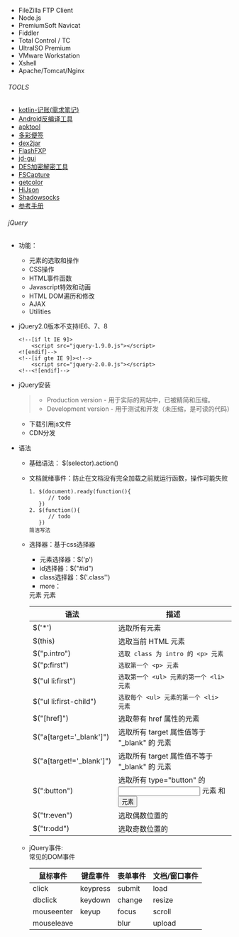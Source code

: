 - FileZilla FTP Client
- Node.js
- PremiumSoft Navicat
- Fiddler
- Total Control / TC 
- UltraISO Premium
- VMware Workstation 
- Xshell 
- Apache/Tomcat/Nginx


###### TOOLS
- [kotlin-记账(需求笔记)](/tools/kotlin记账.xmind)
- [Android反编译工具](/tools/Androidfby)
- [apktool](/tools/apktool)
- [多彩便签](/tools/dcbq)
- [dex2jar](/tools/dex2jar-0.0.9.15)
- [FlashFXP](/tools/FlashFXP)
- [jd-gui](/tools/jd-gui)
- [DES加密解密工具](/tools/DES加密解密工具.exe)
- [FSCapture](/tools/FSCapture_单文件.exe)
- [getcolor](/tools/getcolor.exe)
- [HiJson](/tools/HiJson%202.1.2_jdk64.exe)
- [Shadowsocks](/tools/Shadowsocks.exe)
- [参考手册](/tools/参考手册)


###### jQuery
- 功能：
    - 元素的选取和操作
    - CSS操作
    - HTML事件函数
    - Javascript特效和动画
    - HTML DOM遍历和修改
    - AJAX
    - Utilities
    
- jQuery2.0版本不支持IE6、7、8
    ```angular2html
    <!--[if lt IE 9]>
        <script src="jquery-1.9.0.js"></script>
    <![endif]-->
    <!--[if gte IE 9]><!-->
        <script src="jquery-2.0.0.js"></script>
    <!--<![endif]-->
    ```
- jQuery安装
   > - Production version - 用于实际的网站中，已被精简和压缩。
   > - Development version - 用于测试和开发（未压缩，是可读的代码）
    - 下载引用js文件
    - CDN分发

- 语法
    - 基础语法： $(selector).action()
    - 文档就绪事件：防止在文档没有完全加载之前就运行函数，操作可能失败
        ```angular2html
        1. $(document).ready(function(){
              // todo 
           })
        2. $(function(){
              // todo
           })
        简洁写法
        ```
    - 选择器：基于css选择器
        - 元素选择器：$('p')
        - id选择器：$("#id")
        - class选择器：$('.class'')
        - more：        
        
        | 语法        | 描述    |
        | ----------- | ------- |
        | $('*')      | 选取所有元素 |
        | $(this)      | 选取当前 HTML 元素 |
        | $("p.intro")    | ```选取 class 为 intro 的 <p> 元素``` |
        | $("p:first")      | ```选取第一个 <p> 元素``` |
        | $("ul li:first")    | ```选取第一个 <ul> 元素的第一个 <li> 元素``` |
        | $("ul li:first-child")      | ```选取每个 <ul> 元素的第一个 <li> 元素``` |
        | $("[href]")     | 选取带有 href 属性的元素 |
        | $("a[target='_blank']")      | 选取所有 target 属性值等于 "_blank" 的 <a> 元素 |
        | $("a[target!='_blank']")      | 选取所有 target 属性值不等于 "_blank" 的 <a> 元素 |
        | $(":button")      | 选取所有 type="button" 的 <input> 元素 和 <button> 元素 |
        | $("tr:even")     | 选取偶数位置的 <tr> 元素 |
        | $("tr:odd")     | 选取奇数位置的 <tr> 元素 |
    - jQuery事件:  
    常见的DOM事件
    
        |鼠标事件|键盘事件|表单事件|文档/窗口事件|
        |-------|-------|-------|------------|
        |click|keypress|submit|load|
        |dbclick|keydown|change|resize|
        |mouseenter|keyup|focus|scroll|
        |mouseleave| |blur|upload|